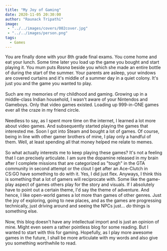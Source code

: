 ```yaml
---
title: "My Joy of Gaming"
date: 2020-11-05 20:30:00
author: "Raunack Tripathi"
image: 
 - "../../images/covers/002cover.jpg"
 - "../../images/person.png"
tags:
  - Games
---
```


You are finally done with your 8th grade final exams. You come home and eat your lunch. Some time later you load up the game you bought and start playing it. You mum puts *Rasna* beside you which she made an entire bottle of during the start of the summer. Your parents are asleep, your windows are covered curtains and it's middle of a summer day in a quiet colony. It's just you and the game you wanted to play.
<br><br>
Such are my memories of my childhood and gaming. Growing up in a middle-class Indian household, I wasn't aware of your Nintendos and Gameboys. Only that video games existed. Loading up 999-in-ONE games ever all the craze in my friend circle.
<br><br>
Needless to say, as I spent more time on the internet, I learned a lot more about video games. And subsequently started playing the games that interested me. Soon I got into Steam and bought a lot of games. Of course, being in line with other gamer brothers of mine, I play only a handful of them. Well, at least spending all that money helped me relate to memes.
<br><br>
So what actually interests me to keep playing these games? It's not a feeling that I can precisely articulate. I am sure the dopamine released in my brain after I complete missions that are categorized as "tough" in the GTA community in second attempt or the clout I get after an Ace-Clutch in CS:GO have something to do with it. Yes, I did just flex. Anyways, I think this is something that a lot of gamers will reciprocate with. Some like the game-play aspect of games others play for the story and visuals. If I absolutely have to point out a certain theme, I'd say the theme of adventure. And hence, I like open-world games a lot more than games of other genres. Just the joy of exploring, going to new places, and as the games are progressing technically, just driving around and seeing the NPCs just... *do* things is something else.
<br><br>
Now, this blog doesn't have any intellectual import and is just an opinion of mine. Might even seem a rather pointless blog for some reading. But I wanted to start with this for gaming. Hopefully, as I play more awesome games in the future, I shall be more articulate with my words and also give you something worthwhile to read.